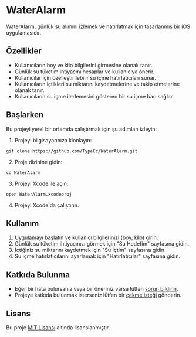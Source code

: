 # WaterAlarm

WaterAlarm, günlük su alımını izlemek ve hatırlatmak için tasarlanmış bir iOS uygulamasıdır.

## Özellikler

- Kullanıcıların boy ve kilo bilgilerini girmesine olanak tanır.
- Günlük su tüketim ihtiyacını hesaplar ve kullanıcıya önerir.
- Kullanıcılar için özelleştirilebilir su içme hatırlatıcıları sunar.
- Kullanıcıların içtikleri su miktarını kaydetmelerine ve takip etmelerine olanak tanır.
- Kullanıcıların su içme ilerlemesini gösteren bir su içme barı sağlar.

## Başlarken

Bu projeyi yerel bir ortamda çalıştırmak için şu adımları izleyin:

1. Projeyi bilgisayarınıza klonlayın:

```
git clone https://github.com/TypeCc/WaterAlarm.git
```

2. Proje dizinine gidin:

```
cd WaterAlarm
```

3. Projeyi Xcode ile açın:

```
open WaterAlarm.xcodeproj
```

4. Projeyi Xcode'da çalıştırın.

## Kullanım

1. Uygulamayı başlatın ve kullanıcı bilgilerinizi (boy, kilo) girin.
2. Günlük su tüketim ihtiyacınızı görmek için "Su Hedefim" sayfasına gidin.
3. İçtiğiniz su miktarını kaydetmek için "Su İçtim" sayfasına gidin.
4. Su içme hatırlatıcılarını ayarlamak için "Hatırlatıcılar" sayfasına gidin.

## Katkıda Bulunma

- Eğer bir hata bulursanız veya bir öneriniz varsa lütfen [sorun bildirin](https://github.com/TypeCc/WaterAlarm/issues).
- Projeye katkıda bulunmak isterseniz lütfen bir [çekme isteği](https://github.com/TypeCc/WaterAlarm/pulls) gönderin.

## Lisans

Bu proje [MIT Lisansı](https://github.com/TypeCc/WaterAlarm/blob/main/LICENSE) altında lisanslanmıştır.
